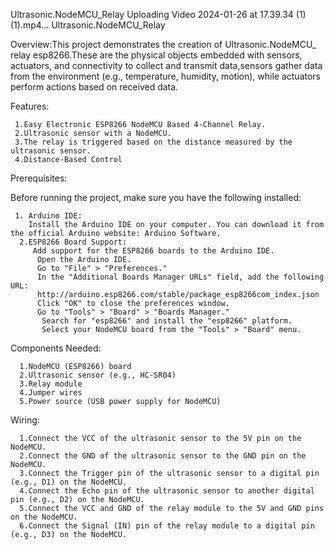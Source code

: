Ultrasonic.NodeMCU_Relay
Uploading Video 2024-01-26 at 17.39.34 (1) (1).mp4…
Ultrasonic.NodeMCU_Relay

Overview:This project demonstrates the creation of Ultrasonic.NodeMCU_ relay esp8266.These are the physical objects embedded with sensors, actuators, and connectivity to collect and transmit data,sensors gather data from the environment (e.g., temperature, humidity, motion), while actuators perform actions based on received data.

Features:
   
     1.Easy Electronic ESP8266 NodeMCU Based 4-Channel Relay.
     2.Ultrasonic sensor with a NodeMCU.
     3.The relay is triggered based on the distance measured by the ultrasonic sensor.
     4.Distance-Based Control

Prerequisites:

Before running the project, make sure you have the following installed:

     1. Arduino IDE:
        Install the Arduino IDE on your computer. You can download it from the official Arduino website: Arduino Software.
      2.ESP8266 Board Support:
         Add support for the ESP8266 boards to the Arduino IDE.
          Open the Arduino IDE.
          Go to "File" > "Preferences."
          In the "Additional Boards Manager URLs" field, add the following URL: 
          http://arduino.esp8266.com/stable/package_esp8266com_index.json
          Click "OK" to close the preferences window.
          Go to "Tools" > "Board" > "Boards Manager."
           Search for "esp8266" and install the "esp8266" platform.
           Select your NodeMCU board from the "Tools" > "Board" menu.

Components Needed:

      1.NodeMCU (ESP8266) board
      2.Ultrasonic sensor (e.g., HC-SR04)
      3.Relay module
      4.Jumper wires
      5.Power source (USB power supply for NodeMCU)

Wiring:

      1.Connect the VCC of the ultrasonic sensor to the 5V pin on the NodeMCU.
      2.Connect the GND of the ultrasonic sensor to the GND pin on the NodeMCU.
      3.Connect the Trigger pin of the ultrasonic sensor to a digital pin (e.g., D1) on the NodeMCU.
      4.Connect the Echo pin of the ultrasonic sensor to another digital pin (e.g., D2) on the NodeMCU.
      5.Connect the VCC and GND of the relay module to the 5V and GND pins on the NodeMCU.
      6.Connect the Signal (IN) pin of the relay module to a digital pin (e.g., D3) on the NodeMCU.

